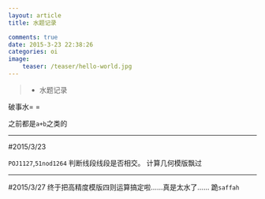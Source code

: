 ```yaml
---
layout: article
title: 水题记录

comments: true
date: 2015-3-23 22:38:26
categories: oi
image:
    teaser: /teaser/hello-world.jpg
---
```


>* 水题记录

破事水= =

之前都是`a+b`之类的

---
#2015/3/23

`POJ1127`,`51nod1264`
判断线段线段是否相交。
计算几何模版飘过

---
#2015/3/27
终于把高精度模版四则运算搞定啦……真是太水了……
跪`saffah`
